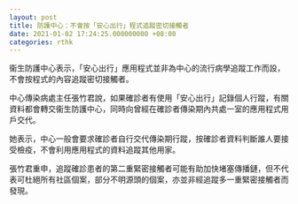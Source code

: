 ```yaml
---
layout: post
title: 防護中心：不會按「安心出行」程式追蹤密切接觸者
date: 2021-01-02 17:24:25.000000000 +08:00
categories: rthk
---
```


衞生防護中心表示，「安心出行」應用程式並非為中心的流行病學追蹤工作而設，不會按程式的內容追蹤密切接觸者。

中心傳染病處主任張竹君說，如果確診者有使用「安心出行」記錄個人行蹤，有關資料都會轉交衞生防護中心，同時向曾經在確診者傳染期內共處一室的應用程式用戶交代。

她表示，中心一般會要求確診者自行交代傳染期行蹤，按確診者資料判斷誰人要接受檢疫，不會利用應用程式的資料追蹤其他用家。

張竹君重申，追蹤確診患者的第二重緊密接觸者可能有助加快堵塞傳播鏈，但不代表可杜絕所有社區個案，部分不明源頭的個案，亦並非經追蹤多一重緊密接觸者而發現。
